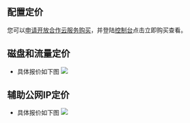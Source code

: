 ## 配置定价

您可以[申请开放合作云服务购买](https://www.qcloud.com/act/apply/overseas)，并登陆[控制台](https://console.qcloud.com/ovm/overview)点击立即购买查看。

## 磁盘和流量定价
- 具体报价如下图
![](https://mc.qcloudimg.com/static/img/4fd0f0bbc92a0bc790a14ab8b6b5b5fa/image.png)

## 辅助公网IP定价
- 具体报价如下图
![](https://mc.qcloudimg.com/static/img/02168c206b10655b960e614824381378/image.png)

